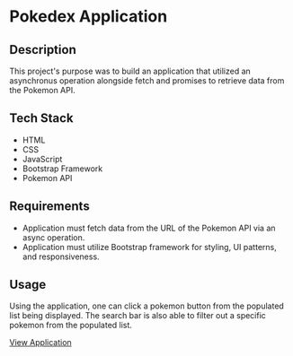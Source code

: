 # Pokedex Application 
## Description 
This project's purpose was to build an application that utilized an asynchronus operation alongside fetch and promises to retrieve data from the Pokemon API.

## Tech Stack
* HTML
* CSS
* JavaScript
* Bootstrap Framework
* Pokemon API

## Requirements 
* Application must fetch data from the URL of the Pokemon API via an async operation.
* Application must utilize Bootstrap framework for styling, UI patterns, and responsiveness. 

## Usage
Using the application, one can click a pokemon button from the populated list being displayed. The search bar is also able to filter out a specific pokemon from the populated list. 

[View Application](https://sirius6323.github.io/Pokedex)
